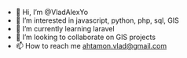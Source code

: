 - 👋 Hi, I’m @VladAlexYo
- 👀 I’m interested in javascript, python, php, sql, GIS
- 🌱 I’m currently learning laravel
- 💞️ I’m looking to collaborate on GIS projects
- 📫 How to reach me ahtamon.vlad@gmail.com

<!---
VladAlexYo/VladAlexYo is a ✨ special ✨ repository because its `README.md` (this file) appears on your GitHub profile.
You can click the Preview link to take a look at your changes.
--->
